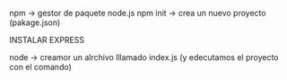  npm -> gestor de paquete node.js
 npm init -> crea un  nuevo proyecto (pakage.json)
 
 INSTALAR EXPRESS

 node -> creamor un alrchivo lllamado index.js (y edecutamos el proyecto con el comando)
 
 
